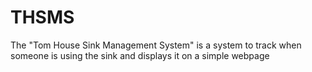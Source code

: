 # THSMS
The "Tom House Sink Management System" is a system to track when someone is using the sink and displays it on a simple webpage
